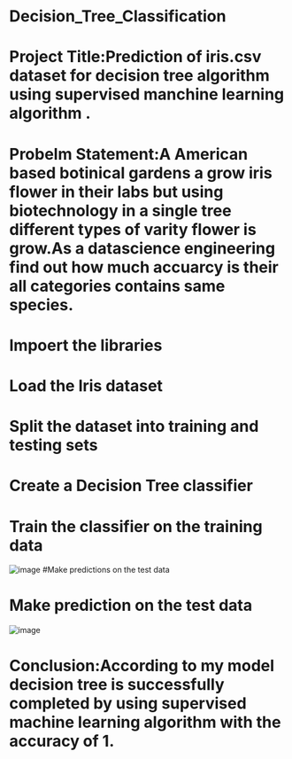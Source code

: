 # Decision_Tree_Classification

# Project Title:Prediction of iris.csv dataset for decision tree algorithm using supervised manchine learning algorithm .

# Probelm Statement:A American based botinical gardens a grow iris flower in their labs but using biotechnology in a single tree different types of varity flower is grow.As a datascience engineering find out how much accuarcy is their all categories contains same species.

# Impoert the libraries

# Load the Iris dataset

# Split the dataset into training and testing sets

# Create a Decision Tree classifier

# Train the classifier on the training data
 ![image](https://github.com/pavani701/Decision_Tree_Cassification/assets/143177749/52df2f3a-4b13-49c3-acda-ea382f24643d)
#Make predictions on the test data

# Make prediction on the test data
![image](https://github.com/pavani701/Decision_Tree_Cassification/assets/143177749/2c3e511a-ec6f-4e3a-b2b0-2bd0c465373c)

# Conclusion:According to my model decision tree is successfully completed by using supervised machine learning algorithm with the accuracy of 1.
